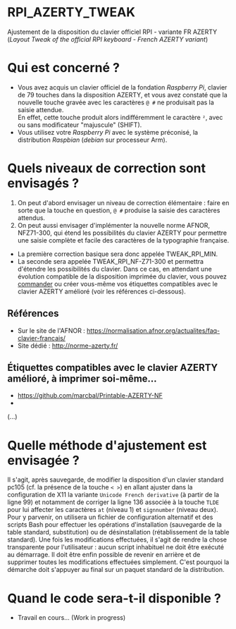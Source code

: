 # RPI_AZERTY_TWEAK
Ajustement de la disposition du clavier officiel RPI - variante FR AZERTY (_Layout Tweak of the official RPI keyboard - French AZERTY variant_)

# Qui est concerné ?
+ Vous avez acquis un clavier officiel de la fondation _Raspberry Pi_, clavier de 79 touches dans la disposition AZERTY, et vous avez constaté que la nouvelle touche gravée avec les caractères `@ #` ne produisait pas la saisie attendue.  
En effet, cette touche produit alors indifféremment le caractère `²`, avec ou sans modificateur "majuscule" (SHIFT).
+ Vous utilisez votre _Raspberry Pi_ avec le système préconisé, la distribution _Raspbian_ (_debian_ sur processeur Arm).

# Quels niveaux de correction sont envisagés ?

1. On peut d'abord envisager un niveau de correction élémentaire : faire en sorte que la touche en question, `@ #` produise la saisie des caractères attendus.
2. On peut aussi envisager d'implémenter la nouvelle norme AFNOR, NFZ71-300, qui étend les possibilités du clavier AZERTY pour permettre une saisie complète et facile des caractères de la typographie française.

+ La première correction basique sera donc appelée TWEAK_RPI_MIN.
+ La seconde sera appelée TWEAK_RPI_NF-Z71-300 et permettra d'étendre les possibilités du clavier. Dans ce cas, en attendant une évolution compatible de la disposition imprimée du clavier, vous pouvez [commander](https://www.tastaturaufkleber.eu/Tastaturaufkleber/Tastaturaufkleber-PC/Franzoesisch/Tastaturaufkleber-Franzoesisch-AZERTY-ameliore::286.html) ou créer vous-même vos étiquettes compatibles avec le clavier AZERTY amélioré (voir les références ci-dessous).

## Références

+ Sur le site de l'AFNOR : <https://normalisation.afnor.org/actualites/faq-clavier-francais/>
+ Site dédié : <http://norme-azerty.fr/>

## Étiquettes compatibles avec le clavier AZERTY amélioré, à imprimer soi-même...

+ <https://github.com/marcbal/Printable-AZERTY-NF>
+ 
(...)

# Quelle méthode d'ajustement est envisagée ?
Il s'agit, après sauvegarde, de modifier la disposition d'un clavier standard pc105 (cf. la présence de la touche `< >`) en allant ajuster dans la configuration de X11 la variante `Unicode French derivative` (à partir de la ligne 99) et notamment de corriger la ligne 136 associée à la touche `TLDE` pour lui affecter les caractères `at` (niveau 1) et `signnumber` (niveau deux). Pour y parvenir, on utilisera un fichier de configuration alternatif et des scripts Bash pour effectuer les opérations d'installation (sauvegarde de la table standard, substitution) ou de désinstallation (rétablissement de la table standard).
Une fois les modifications effectuées, il s'agit de rendre la chose transparente pour l'utilisateur : aucun script inhabituel ne doit être exécuté au démarrage.
Il doit être enfin possible de revenir en arrière et de supprimer toutes les modifications effectuées simplement. C'est pourquoi la démarche doit s'appuyer au final sur un paquet standard de la distribution.

# Quand le code sera-t-il disponible ?
+ Travail en cours... (Work in progress)
